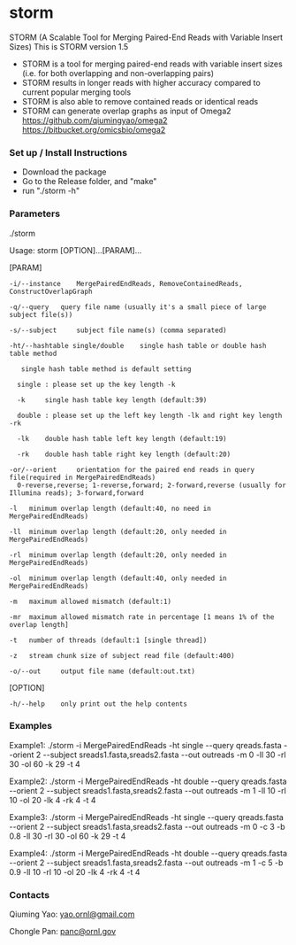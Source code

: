 # storm
STORM (A Scalable Tool for Merging Paired-End Reads with Variable Insert Sizes)
This is STORM version 1.5

* STORM is a tool for merging paired-end reads with variable insert sizes (i.e. for both overlapping and non-overlapping pairs)
* STORM results in longer reads with higher accuracy compared to current popular merging tools
* STORM is also able to remove contained reads or identical reads
* STORM can generate overlap graphs as input of Omega2 
https://github.com/qiumingyao/omega2
https://bitbucket.org/omicsbio/omega2


### Set up / Install Instructions ###

* Download the package
* Go to the Release folder, and "make"
* run "./storm -h"

### Parameters ###
./storm 

  Usage:
    storm [OPTION]...[PARAM]...


  [PARAM]

    -i/--instance	 MergePairedEndReads, RemoveContainedReads, ConstructOverlapGraph

    -q/--query	 query file name (usually it's a small piece of large subject file(s))

    -s/--subject	 subject file name(s) (comma separated)

    -ht/--hashtable single/double	 single hash table or double hash table method

       single hash table method is default setting

      single : please set up the key length -k

      -k	 single hash table key length (default:39)

      double : please set up the left key length -lk and right key length -rk

      -lk	 double hash table left key length (default:19)

      -rk	 double hash table right key length (default:20)

    -or/--orient	 orientation for the paired end reads in query file(required in MergePairedEndReads)
	  0-reverse,reverse; 1-reverse,forward; 2-forward,reverse (usually for Illumina reads); 3-forward,forward 

    -l	 minimum overlap length (default:40, no need in MergePairedEndReads)

    -ll	 minimum overlap length (default:20, only needed in MergePairedEndReads)

    -rl	 minimum overlap length (default:20, only needed in MergePairedEndReads)

    -ol	 minimum overlap length (default:40, only needed in MergePairedEndReads)

    -m	 maximum allowed mismatch (default:1)

    -mr	 maximum allowed mismatch rate in percentage [1 means 1% of the overlap length] 

    -t	 number of threads (default:1 [single thread])

    -z	 stream chunk size of subject read file (default:400)

    -o/--out	 output file name (default:out.txt)

  [OPTION]

    -h/--help	 only print out the help contents

### Examples ###

Example1: ./storm -i MergePairedEndReads -ht single --query qreads.fasta --orient 2 --subject sreads1.fasta,sreads2.fasta --out outreads -m 0 -ll 30 -rl 30 -ol 60 -k 29 -t 4

Example2: ./storm -i MergePairedEndReads -ht double --query qreads.fasta --orient 2 --subject sreads1.fasta,sreads2.fasta --out outreads -m 1 -ll 10 -rl 10 -ol 20 -lk 4 -rk 4 -t 4

Example3: ./storm -i MergePairedEndReads -ht single --query qreads.fasta --orient 2 --subject sreads1.fasta,sreads2.fasta --out outreads -m 0 -c 3 -b 0.8 -ll 30 -rl 30 -ol 60 -k 29 -t 4

Example4: ./storm -i MergePairedEndReads -ht double --query qreads.fasta --orient 2 --subject sreads1.fasta,sreads2.fasta --out outreads -m 1 -c 5 -b 0.9 -ll 10 -rl 10 -ol 20 -lk 4 -rk 4 -t 4

### Contacts ###

Qiuming Yao: yao.ornl@gmail.com

Chongle Pan: panc@ornl.gov

